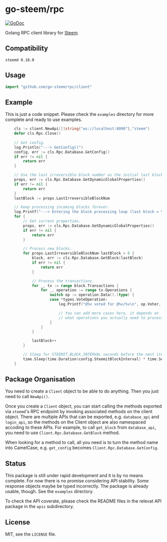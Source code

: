 # go-steem/rpc

[![GoDoc](https://godoc.org/github.com/go-steem/rpc?status.svg)](https://godoc.org/github.com/go-steem/rpc)

Golang RPC client library for [Steem](https://steemit.com).

## Compatibility

`steemd 0.18.0`

## Usage

```go
import "github.com/go-steem/rpc/client"
```


## Example

This is just a code snippet. Please check the `examples` directory
for more complete and ready to use examples.

```go
	cls := client.NewApi([]string{"ws://localhost:8090"},"steem")
	defer cls.Rpc.Close()
	
	// Get config.
	log.Println("---> GetConfig()")
	config, err := cls.Rpc.Database.GetConfig()
	if err != nil {
		return err
	}

	// Use the last irreversible block number as the initial last block number.
	props, err := cls.Rpc.Database.GetDynamicGlobalProperties()
	if err != nil {
		return err
	}
	lastBlock := props.LastIrreversibleBlockNum

	// Keep processing incoming blocks forever.
	log.Printf("---> Entering the block processing loop (last block = %v)\n", lastBlock)
	for {
		// Get current properties.
		props, err := cls.Rpc.Database.GetDynamicGlobalProperties()
		if err != nil {
			return err
		}

		// Process new blocks.
		for props.LastIrreversibleBlockNum-lastBlock > 0 {
			block, err := cls.Rpc.Database.GetBlock(lastBlock)
			if err != nil {
				return err
			}

			// Process the transactions.
			for _, tx := range block.Transactions {
				for _, operation := range tx.Operations {
					switch op := operation.Data().(type) {
					case *types.VoteOperation:
						log.Printf("@%v voted for @%v/%v\n", op.Voter, op.Author, op.Permlink)

						// You can add more cases here, it depends on
						// what operations you actually need to process.
					}
				}
			}

			lastBlock++
		}

		// Sleep for STEEMIT_BLOCK_INTERVAL seconds before the next iteration.
		time.Sleep(time.Duration(config.SteemitBlockInterval) * time.Second)
	}
```

## Package Organisation


You need to create a `Client` object to be able to do anything.
Then you just need to call `NewApi()`.

Once you create a `Client` object, you can start calling the methods exported
via `steemd`'s RPC endpoint by invoking associated methods on the client object.
There are multiple APIs that can be exported, e.g. `database_api` and `login_api`,
so the methods on the Client object are also namespaced accoding to these APIs.
For example, to call `get_block` from `database_api`, you need to use
`Client.Rpc.Database.GetBlock` method.

When looking for a method to call, all you need is to turn the method name into
CamelCase, e.g. `get_config` becomes `Client.Rpc.Database.GetConfig`.

## Status

This package is still under rapid development and it is by no means complete.
For now there is no promise considering API stability. Some response objects
maybe be typed incorrectly. The package is already usable, though. See the
`examples` directory.

To check the API coverate, please check the README files in the relevat API
package in the `apis` subdirectory.

## License

MIT, see the `LICENSE` file.
